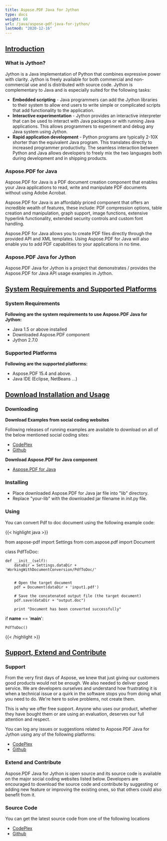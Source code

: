 ```yaml
---
title: Aspose.PDF Java for Jython
type: docs
weight: 60
url: /java/aspose-pdf-java-for-jython/
lastmod: "2020-12-16"
---
```


## <ins>**Introduction**
### **What is Jython?**
Jython is a Java implementation of Python that combines expressive power with clarity. Jython is freely available for both commercial and non-commercial use and is distributed with source code. Jython is complementary to Java and is especially suited for the following tasks:

- **Embedded scripting** - Java programmers can add the Jython libraries to their system to allow end users to write simple or complicated scripts that add functionality to the application.
- **Interactive experimentation** - Jython provides an interactive interpreter that can be used to interact with Java packages or with running Java applications. This allows programmers to experiment and debug any Java system using Jython.
- **Rapid application development** - Python programs are typically 2-10X shorter than the equivalent Java program. This translates directly to increased programmer productivity. The seamless interaction between Python and Java allows developers to freely mix the two languages both during development and in shipping products. 
### **Aspose.PDF for Java**
Aspose.PDF for Java is a PDF document creation component that enables your Java applications to read, write and manipulate PDF documents without using Adobe Acrobat.

Aspose.PDF for Java is an affordably priced component that offers an incredible wealth of features, these include: PDF compression options, table creation and manipulation, graph support, image functions, extensive hyperlink functionality, extended security controls and custom font handling.

Aspose.PDF for Java allows you to create PDF files directly through the provided API and XML templates. Using Aspose.PDF for Java will also enable you to add PDF capabilities to your applications in no time.
### **Aspose.PDF Java for Jython**
Aspose.PDF Java for Jython is a project that demonstrates / provides the Aspose.PDF for Java API usage examples in Jython.
## <ins>**System Requirements and Supported Platforms**
### **System Requirements**
**Following are the system requirements to use Aspose.PDF Java for Jython:**

- Java 1.5 or above installed
- Downloaded Aspose.PDF component
- Jython 2.7.0
### **Supported Platforms**
**Following are the supported platforms:**

- Aspose.PDF 15.4 and above.
- Java IDE (Eclipse, NetBeans ...)
## <ins>**Download Installation and Usage**
### **Downloading**
**Download Examples from social coding websites**

Following releases of running examples are available to download on all of the below mentioned social coding sites:

- [CodePlex](http://asposepdfjavajython.codeplex.com/releases)
- [Github](https://github.com/aspose-pdf/Aspose.PDF-for-Java/tree/master/Plugins/Aspose-Pdf-Java-for-Jython)

**Download Aspose.PDF for Java component**

- [Aspose.PDF for Java](https://downloads.aspose.com/pdf/java)
### **Installing**
- Place downloaded Aspose.PDF for Java jar file into "lib" directory.
- Replace "your-lib" with the downloaded jar filename in _*init*_.py file.
### **Using**
You can convert Pdf to doc document using the following example code:

{{< highlight java >}}

from aspose-pdf import Settings
from com.aspose.pdf import Document

class PdfToDoc:

    def __init__(self):
        dataDir = Settings.dataDir + 'WorkingWithDocumentConversion/PdfToDoc/'


        # Open the target document
        pdf = Document(dataDir + 'input1.pdf')

        # Save the concatenated output file (the target document)
        pdf.save(dataDir + "output.doc")

        print "Document has been converted successfully"


if __name__ == '__main__':        

    PdfToDoc()

{{< /highlight >}}
## <ins>**Support, Extend and Contribute**
### **Support**
From the very first days of Aspose, we knew that just giving our customers good products would not be enough. We also needed to deliver good service. We are developers ourselves and understand how frustrating it is when a technical issue or a quirk in the software stops you from doing what you need to do. We're here to solve problems, not create them.

This is why we offer free support. Anyone who uses our product, whether they have bought them or are using an evaluation, deserves our full attention and respect.

You can log any issues or suggestions related to Aspose.PDF Java for Jython using any of the following platforms:

- [CodePlex](http://asposepdfjavajython.codeplex.com/workitem/list/basic)
- [Github](https://github.com/aspose-pdf/Aspose.PDF-for-Java/issues)
### **Extend and Contribute**
Aspose.PDF Java for Jython is open source and its source code is available on the major social coding websites listed below. Developers are encouraged to download the source code and contribute by suggesting or adding new feature or improving the existing ones, so that others could also benefit from it.
### **Source Code**
You can get the latest source code from one of the following locations

- [CodePlex](http://asposepdfjavajython.codeplex.com/SourceControl/latest)
- [Github](https://github.com/aspose-pdf/Aspose.PDF-for-Java)
